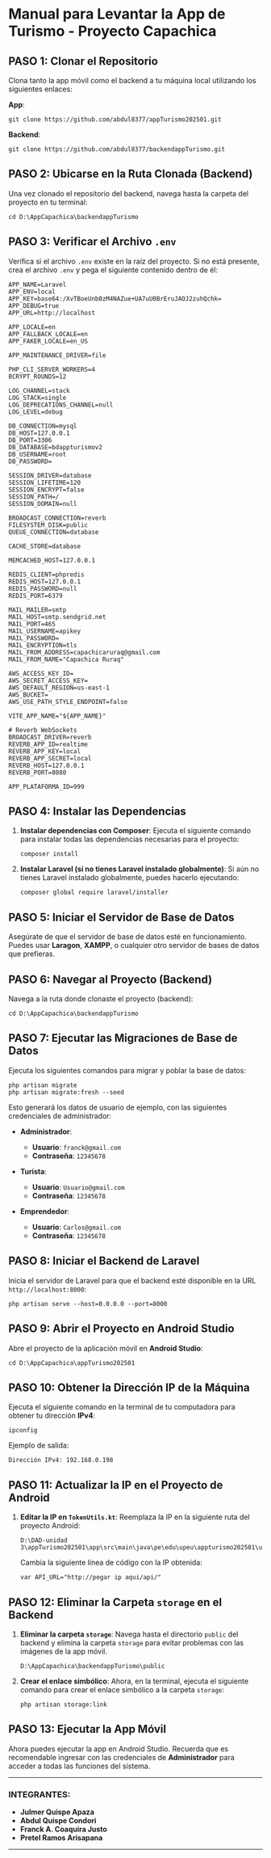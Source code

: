 # Manual para Levantar la App de Turismo - Proyecto Capachica

## PASO 1: Clonar el Repositorio

Clona tanto la app móvil como el backend a tu máquina local utilizando los siguientes enlaces:

**App**:

```
git clone https://github.com/abdul8377/appTurismo202501.git
```

**Backend**:

```
git clone https://github.com/abdul8377/backendappTurismo.git
```

## PASO 2: Ubicarse en la Ruta Clonada (Backend)

Una vez clonado el repositorio del backend, navega hasta la carpeta del proyecto en tu terminal:

```
cd D:\AppCapachica\backendappTurismo
```

## PASO 3: Verificar el Archivo `.env`

Verifica si el archivo `.env` existe en la raíz del proyecto. Si no está presente, crea el archivo `.env` y pega el siguiente contenido dentro de él:

```
APP_NAME=Laravel
APP_ENV=local
APP_KEY=base64:/XvTBoeUnb0zM4NAZue+UA7uU0BrEruJAOJ2zuhQchk=
APP_DEBUG=true
APP_URL=http://localhost

APP_LOCALE=en
APP_FALLBACK_LOCALE=en
APP_FAKER_LOCALE=en_US

APP_MAINTENANCE_DRIVER=file

PHP_CLI_SERVER_WORKERS=4
BCRYPT_ROUNDS=12

LOG_CHANNEL=stack
LOG_STACK=single
LOG_DEPRECATIONS_CHANNEL=null
LOG_LEVEL=debug

DB_CONNECTION=mysql
DB_HOST=127.0.0.1
DB_PORT=3306
DB_DATABASE=bdappturismov2
DB_USERNAME=root
DB_PASSWORD=

SESSION_DRIVER=database
SESSION_LIFETIME=120
SESSION_ENCRYPT=false
SESSION_PATH=/
SESSION_DOMAIN=null

BROADCAST_CONNECTION=reverb
FILESYSTEM_DISK=public
QUEUE_CONNECTION=database

CACHE_STORE=database

MEMCACHED_HOST=127.0.0.1

REDIS_CLIENT=phpredis
REDIS_HOST=127.0.0.1
REDIS_PASSWORD=null
REDIS_PORT=6379

MAIL_MAILER=smtp
MAIL_HOST=smtp.sendgrid.net
MAIL_PORT=465
MAIL_USERNAME=apikey
MAIL_PASSWORD=
MAIL_ENCRYPTION=tls
MAIL_FROM_ADDRESS=capachicaruraq@gmail.com
MAIL_FROM_NAME="Capachica Ruraq"

AWS_ACCESS_KEY_ID=
AWS_SECRET_ACCESS_KEY=
AWS_DEFAULT_REGION=us-east-1
AWS_BUCKET=
AWS_USE_PATH_STYLE_ENDPOINT=false

VITE_APP_NAME="${APP_NAME}"

# Reverb WebSockets
BROADCAST_DRIVER=reverb
REVERB_APP_ID=realtime
REVERB_APP_KEY=local
REVERB_APP_SECRET=local
REVERB_HOST=127.0.0.1
REVERB_PORT=8080

APP_PLATAFORMA_ID=999
```

## PASO 4: Instalar las Dependencias

1. **Instalar dependencias con Composer**:
   Ejecuta el siguiente comando para instalar todas las dependencias necesarias para el proyecto:

   ```
   composer install
   ```

2. **Instalar Laravel (si no tienes Laravel instalado globalmente)**:
   Si aún no tienes Laravel instalado globalmente, puedes hacerlo ejecutando:

   ```
   composer global require laravel/installer
   ```

## PASO 5: Iniciar el Servidor de Base de Datos

Asegúrate de que el servidor de base de datos esté en funcionamiento. Puedes usar **Laragon**, **XAMPP**, o cualquier otro servidor de bases de datos que prefieras.

## PASO 6: Navegar al Proyecto (Backend)

Navega a la ruta donde clonaste el proyecto (backend):

```
cd D:\AppCapachica\backendappTurismo
```

## PASO 7: Ejecutar las Migraciones de Base de Datos

Ejecuta los siguientes comandos para migrar y poblar la base de datos:

```
php artisan migrate
php artisan migrate:fresh --seed
```

Esto generará los datos de usuario de ejemplo, con las siguientes credenciales de administrador:

* **Administrador**:

  * **Usuario**: `franck@gmail.com`
  * **Contraseña**: `12345678`
* **Turista**:

  * **Usuario**: `Usuario@gmail.com`
  * **Contraseña**: `12345678`
* **Emprendedor**:

  * **Usuario**: `Carlos@gmail.com`
  * **Contraseña**: `12345678`

## PASO 8: Iniciar el Backend de Laravel

Inicia el servidor de Laravel para que el backend esté disponible en la URL `http://localhost:8000`:

```
php artisan serve --host=0.0.0.0 --port=8000
```

## PASO 9: Abrir el Proyecto en Android Studio

Abre el proyecto de la aplicación móvil en **Android Studio**:

```
cd D:\AppCapachica\appTurismo202501
```

## PASO 10: Obtener la Dirección IP de la Máquina

Ejecuta el siguiente comando en la terminal de tu computadora para obtener tu dirección **IPv4**:

```
ipconfig
```

Ejemplo de salida:

```
Dirección IPv4: 192.168.0.198
```

## PASO 11: Actualizar la IP en el Proyecto de Android

1. **Editar la IP en `TokenUtils.kt`**: Reemplaza la IP en la siguiente ruta del proyecto Android:

   ```
   D:\DAD-unidad 3\appTurismo202501\app\src\main\java\pe\edu\upeu\appturismo202501\utils\TokenUtils.kt
   ```

   Cambia la siguiente línea de código con la IP obtenida:

   ```
   var API_URL="http://pegar ip aqui/api/"
   ```

## PASO 12: Eliminar la Carpeta `storage` en el Backend

1. **Eliminar la carpeta `storage`**: Navega hasta el directorio `public` del backend y elimina la carpeta `storage` para evitar problemas con las imágenes de la app móvil.

   ```
   D:\AppCapachica\backendappTurismo\public
   ```

2. **Crear el enlace simbólico**: Ahora, en la terminal, ejecuta el siguiente comando para crear el enlace simbólico a la carpeta `storage`:

   ```
   php artisan storage:link
   ```

## PASO 13: Ejecutar la App Móvil

Ahora puedes ejecutar la app en Android Studio. Recuerda que es recomendable ingresar con las credenciales de **Administrador** para acceder a todas las funciones del sistema.

---

### **INTEGRANTES:**

* **Julmer Quispe Apaza**
* **Abdul Quispe Condori**
* **Franck A. Coaquira Justo**
* **Pretel Ramos Arisapana**

---

